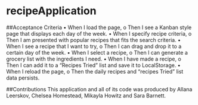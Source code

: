 # recipeApplication


##Acceptance Criteria
•	When I load the page,
  o	  Then I see a Kanban style page that displays each day of the week.
•	When I specify recipe criteria,
  o	Then I am presented with popular recipes that fits the search criteria.
•	When I see a recipe that I want to try, 
  o	Then I can drag and drop it to a certain day of the week.
•	When I select a recipe, 
  o	Then I can generate a grocery list with the ingredients I need.
•	When I have made a recipe, 
  o	Then I can add it to a “Recipes Tried” list and save it to LocalStorage.
•	When I reload the page, 
  o	Then the daily recipes and “recipes Tried” list data persists.


##Contributions
This application and all of its code was produced by Allana Leerskov, Chelsea Homestead, Mikayla Howitz and Sara Barnett.
